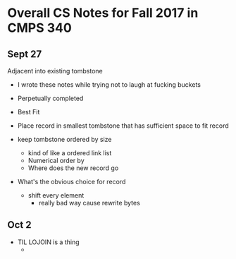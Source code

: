 # Overall CS Notes for Fall 2017 in CMPS 340

## Sept 27

Adjacent into existing tombstone

- I wrote these notes while trying not to laugh at fucking buckets

 -  Perpetually completed

-  Best Fit

  - Place record in smallest tombstone that has sufficient space to fit record
  - keep tombstone ordered by size
    - kind of like a ordered link list
    - Numerical order by 
    - Where does the new record go
  - What's the obvious choice for record
    - shift every element
      - really bad way cause rewrite bytes


## Oct 2

- TIL LOJOIN is a thing
  - ​